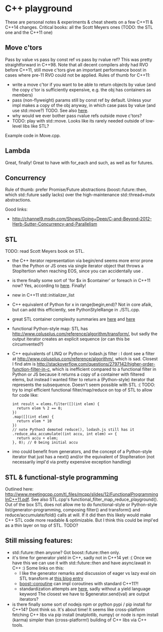 C++ playground
===

These are personal notes & experiments & cheat sheets on a few C++11 & C++14 changes.
Critical books: all the Scott Meyers ones (TODO: the STL one and the C++11 one)

Move c'tors
---

Pass by value vs pass by const ref vs pass by rvalue ref? This was pretty straightforward in C++98. 
Note that all decent compilers alrdy had RVO before C++11, still move c'tors give an important performance
boost in cases where pre-11 RVO could not be applied.
Rules of thumb for C++11:

* write a move c'tor if you want to be able to return objects by value (and the copy c'tor is 
  sufficiently expensive, e.g. the obj has containers as members)
* pass (non-flyweight) params still by const ref by default. Unless your impl makes a copy of the obj anyway,
  in which case pass by value (and use std::move?) TODO. See also
  [here](http://blogs.msdn.com/b/xiangfan/archive/2012/02/03/c-98-gt-c-11-pass-by-value-or-pass-by-reference.aspx).
* why would we ever bother pass rvalue refs outside move c'tors?
* TODO: play with std::move. Looks like its rarely needed outside of low-level libs like STL?

Example code in Move.cpp.

Lambda
---

Great, finally! Great to have with for_each and such, as well as for futures.

Concurrency
---

Rule of thumb: prefer Promise/Future abstractions (boost::future::then, which std::future sadly lacks) over the 
high-maintenance std::thread+mutx abstractions. 

Good links:
* http://channel9.msdn.com/Shows/Going+Deep/C-and-Beyond-2012-Herb-Sutter-Concurrency-and-Parallelism

STL
---

TODO: read Scott Meyers book on STL. 

* the C++ iterator representation via begin/end seems more error prone than the Python or JS ones via single iterator 
object that throws a StopItertion when reaching EOS, since you can accidentally use .
* is there finally some sort of 'for $x in $container' or foreach in C++11 now? Yes, according to [here](http://en.cppreference.com/w/cpp/language/range-for). Finally!
* new in C++11 std::initializer_list
* C++ equivalent of Python for x in range(begin,end)? Not in core afaik, but can add this efficiently, see 
  PythonStyleRange in ./STL.cpp.
* great STL container complexity summaries are [here](http://john-ahlgren.blogspot.com/2013/10/stl-container-performance.html) and 
  [here](http://stackoverflow.com/questions/181693/what-are-the-complexity-guarantees-of-the-standard-containers)
* functional Python-style map: STL has http://www.cplusplus.com/reference/algorithm/transform/, but sadly the
  output iterator creates an explicit sequence (or can this be circumvented?)
* C++ equivalents of LINQ or Python or lodash.js filter : I dont see a filter at http://www.cplusplus.com/reference/algorithm/,
  which is sad. Closest I find atm is http://stackoverflow.com/questions/2797142/higher-order-function-filter-in-c,
  which is inefficient compared to a functional filter in Python or JS because it returns a copy of a container with
  filtered elems, but instead I wanted filter to return a (Python-style) iterator that represents the subsequence. 
  Doesn't seem possible with STL :(
  TODO: try to impl efficient functional filter/map/reduce on top of STL to allow for code like:
  
      int result = elems.filter([](int elem) {
        return elem % 2 == 0;
      })
      .map([](int elem) {
        return elem * 10
      })
      // note Python3 demoted reduce(), lodash.js still has it
      .reduce_aka_accumulate((int accu, int elem) => { 
        return accu + elem;
      }, 0); // 0 being initial accu
  
* imo could benefit from generators, and the concept of a Python-style iterator that just has a next() and/or 
  the equivalent of StopIteration (not necessarily impl'd via pretty expensive exception handling)

STL & functional-style programming
---

Outlined here: http://www.meetingcpp.com/tl_files/mcpp/slides/12/FunctionalProgrammingInC++11.pdf. See also
STL.cpp's functional_filter_map_reduce_playground(). Out of the box STL does not allow me to do functional-style
or Python-style list/generator-programming, composing filter() and transform() and reduce/accumulate/fold() calls 
at will. If it did then this likely would make C++ STL code more readable & optimizable. But I think this could
be impl'ed as a thin layer on top of STL. TODO?

Still missing features:
---

* std::future::then anyone? Got boost::future::then only.
* it's time for generator yield in C++, sadly not in C++14 yet :( Once we have this we can use it with std::future::then
  and have async/await in C++ :) Some links on this:
    - I like the generator remarks and discussion of eager vs lazy eval oin STL transform
      at [this blog entry](http://paoloseverini.wordpress.com/2014/06/09/generator-functions-in-c/)
    - [boost::coroutine](http://www.boost.org/doc/libs/1_57_0/libs/coroutine/doc/html/index.html) can
      impl coroutines with standard C++11?!
    - standardization attempts are [here](http://www.open-std.org/jtc1/sc22/wg21/docs/papers/2013/n3708.pdf), sadly
      without a yield language keyword
  The closest we have to $generator.send(val) are output iterators?
* is there finally some sort of nodejs npm or python pypi / pip install for C++14? Dont think so. It's about time! It 
seems like cross-platform fetching C++ libs via pip install (matplotlib, numpy) or node is npm install (karma) 
simpler than (cross-platform!) building of C++ libs via C++ tools.
